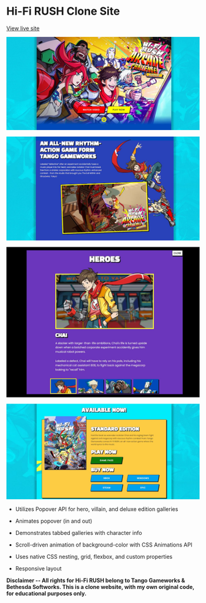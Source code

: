 # Hi-Fi RUSH Clone Site

[View live site](https://apcurran.github.io/hi-fi-rush-clone/)

![Hi-Fi RUSH header](./images/readme/hfr_header.jpg)

![Chai action pose/swing with guitar](./images/readme/hfr_chai-swing.jpg)

![Hero gallery with tabs](./images/readme/hfr_hero-gallery.jpg)

![Standard edition layout](./images/readme/hfr_standard-edition.jpg)

- Utilizes Popover API for hero, villain, and deluxe edition galleries

- Animates popover (in and out)

- Demonstrates tabbed galleries with character info

- Scroll-driven animation of background-color with CSS Animations API

- Uses native CSS nesting, grid, flexbox, and custom properties

- Responsive layout

**Disclaimer -- All rights for Hi-Fi RUSH belong to Tango Gameworks & Bethesda Softworks. This is a clone website, with my own original code, for educational purposes only.**
